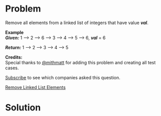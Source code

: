 
# Problem

Remove all elements from a linked list of integers that have value **_val_**.

**Example**  
_**Given:**_ 1 --> 2 --> 6 --> 3 --> 4 --> 5 --> 6, **_val_** = 6

_**Return:**_ 1 --> 2 --> 3 --> 4 --> 5

**Credits:**  
Special thanks to [@mithmatt](https://leetcode.com/discuss/user/mithmatt) for
adding this problem and creating all test cases.

[Subscribe](/subscribe/) to see which companies asked this question.



[Remove Linked List Elements](https://leetcode.com/problems/remove-linked-list-elements)

# Solution



